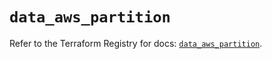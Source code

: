 # `data_aws_partition`

Refer to the Terraform Registry for docs: [`data_aws_partition`](https://registry.terraform.io/providers/hashicorp/aws/6.7.0/docs/data-sources/partition).
